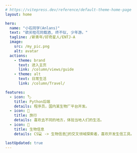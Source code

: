 ```yaml
---
# https://vitepress.dev/reference/default-theme-home-page
layout: home

hero:
  name: "小石同学(Anlans)"
  text: "欲买桂花同载酒, 终不似, 少年游。"
  tagline: /新青年/好奇星人/ENTJ-A
  image:
    src: /my_pic.png
    alt: avatar
  actions:
    - theme: brand
      text: 进入主页
      link: /column/views/guide
    - theme: alt
      text: 日常生活
      link: /column/Travel/

features:
  - icon: 🏷️
    title: Python后端
    details: 程序员，国内某生物厂平台开发。
  - icon: 🌸
    title: 旅行
    details: 喜欢去不同的地方，体验当地人们的生活。
  - icon: 🦠
    title: 生物信息
    details: CS💻 -> 生物信息🦠的交叉领域探索者，喜欢开发生信工具。

lastUpdated: true
---
```

